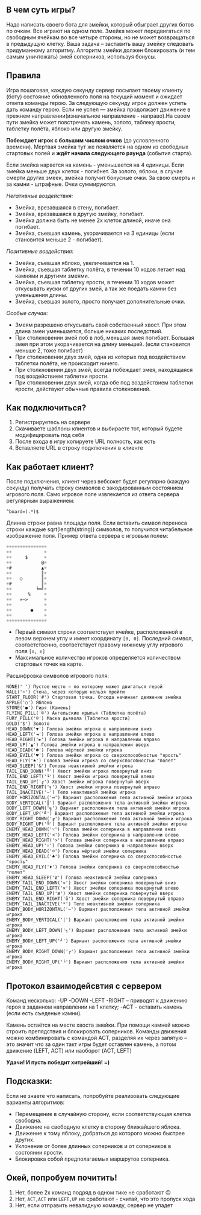 ## В чем суть игры?

Надо написать своего бота для змейки, который обыграет других ботов по очкам. Все играют на одном поле. Змейка может передвигаться по свободным ячейкам во все четыре стороны, но не может возвращаться в предыдущую клетку.
Ваша задача – заставить вашу змейку следовать придуманному алгоритму. Алгоритм змейки должен блокировать (и тем самым уничтожать) змей соперников, используя бонусы.

## Правила
Игра пошаговая, каждую секунду сервер посылает твоему клиенту (боту) состояние обновленного поля на текущий момент и ожидает ответа команды герою. За следующую секунду игрок должен успеть дать команду герою. Если не успел — змейка продолжает движение в прежнем направлении(изначальное направление - направо).На своем пути змейка может повстречать камень, золото, таблеку ярости, таблетку полёта, яблоко или другую змейку. 

**Побеждает игрок с большим числом очков** (до условленного времени). 
Мертвая змейка тут же появляется на одном из свободных стартовых полей и **ждёт начала следующего раунда** (события старта).

Если змейка нарвется на камень - уменьшается на 4 единицы. 
Если змейка меньше двух клеток - погибнет. 
За золото, яблоки, в случае смерти других змеек, змейка получит бонусные очки. 
За свою смерть и за камни - штрафные. 
Очки суммируются.

_Негативные воздействия:_
* Змейка, врезавшаяся в стену, погибает.
* Змейка, врезавшаяся в другую змейку, погибает.
* Змейка должна быть не менее 2х клеток длиной, иначе она погибает.
* Змейка, съевшая камень, укорачивается на 3 единицы (если становится меньше 2 - погибает).

_Позитивные воздействия:_
* Змейка, съевшая яблоко, увеличивается на 1.
* Змейка, съевшая таблетку полёта, в течении 10 ходов летает над камнями и другими змеями.
* Змейка, съевшая таблетку ярости, в течении 10 ходов может откусывать куски от других змей, а так же поедать камни без уменьшения длины.
* Змейка, съевшая золото, просто получает дополнительные очки.

_Особые случаи:_
* Змеям разрешено откусывать свой собственный хвост. При этом длина змеи уменьшается, больше никаких последствий.
* При столкновении змей лоб в лоб, меньшая змея погибает. Большая змея при этом укорачивается на длину меньшей. (если становится меньше 2, тоже погибает)
* При столкновении двух змей, одна из которых под воздействием таблетки полёта, не происходит ничего.
* При столкновении двух змей, всегда побеждает змея, находящаяся под воздействием таблетки ярости.
* При столкновении двух змей, когда обе под воздействием таблетки ярости, действуют обычные правила столкновений.

## Как подключиться? 
1. Регистрируетесь на сервере
2. Скачиваете шаблоны клиентов и выбираете тот, который будете модифицировать под себя
3. После входа в игру копируете URL полность, как есть
4. Вставляете URL в строку подключения в клиенте

## Как работает клиент?

После подключения, клиент через вебсокет будет регулярно (каждую секунду) получать строку символов с закодированным состоянием игрового поля. 
Само игровое поле извлекается из ответа сервера регулярным выражением:
```
^board=(.*)$
```
Длинна строки равна площади поля. Если вставить символ переноса строки каждые sqrt(length(string)) символов, то получится читабельное изображение поля. Пример ответа сервера с игровым полем:
```
☼☼☼☼☼☼☼☼☼☼☼☼☼☼☼
☼☼            ☼
☼☼     $      ☼
☼☼           @☼
☼#           ▲☼
☼☼           ║☼
☼☼   ○       ║☼
☼#           ║☼
☼☼         ╘═╝☼
☼☼      %     ☼
☼☼   ×—>      ☼
☼☼            ☼
☼☼       ●    ☼
☼☼            ☼
☼☼☼☼☼☼☼☼☼☼☼☼☼☼☼
```

- Первый символ строки соответствует ячейке, расположенной в левом верхнем углу и имеет координату `[0, 0]`. Последний символ, 
соответственно, соответствует правому нижнему углу игрового поля `[n, n]` 
- Максимальное количество игроков определяется количеством стартовых точек на карте.

Расшифровка символов игрового поля:

```
NONE(' ') Пустое место – по которому может двигаться герой
WALL('☼') Cтена, через которую нельзя пройти
START_FLOOR('#') Стартовая точка. Отсюда начинает движение змейка
APPLE('○') Яблоко
STONE('●') Гиря (Камень)
FLYING_PILL('©') Ангельские крылья (Таблетка полёта)
FURY_PILL('®') Маска дьявола (Таблетка ярости)
GOLD('$') Золото
HEAD_DOWN('▼') Голова змейки игрока в направлении вниз
HEAD_LEFT('◄') Голова змейки игрока в направлении влево
HEAD_RIGHT('►') Голова змейки игрока в направлении вправо
HEAD_UP('▲') Голова змейки игрока в направлении вверх
HEAD_DEAD('☻') Голова мёртвой змейки игрока
HEAD_EVIL('♥') Голова змейки игрока со сверхспособностью "ярость"
HEAD_FLY('♠') Голова змейки игрока со сверхспособностью "полет"
HEAD_SLEEP('&') Голова неактивной змейки игрока
TAIL_END_DOWN('╙') Хвост змейки игрока повернутый вниз
TAIL_END_LEFT('╘') Хвост змейки игрока повернутый влево
TAIL_END_UP('╓') Хвост змейки игрока повернутый вверх
TAIL_END_RIGHT('╕') Хвост змейки игрока повернутый вправо
TAIL_INACTIVE('~') Тело неактивной змейки игрока
BODY_HORIZONTAL('═') Вариант расположения тела активной змейки игрока
BODY_VERTICAL('║') Вариант расположения тела активной змейки игрока
BODY_LEFT_DOWN('╗') Вариант расположения тела активной змейки игрока
BODY_LEFT_UP('╝') Вариант расположения тела активной змейки игрока
BODY_RIGHT_DOWN('╔') Вариант расположения тела активной змейки игрока
BODY_RIGHT_UP('╚') Вариант расположения тела активной змейки игрока
ENEMY_HEAD_DOWN('˅') Голова змейки соперника в направлении вниз
ENEMY_HEAD_LEFT('<') Голова змейки соперника в направлении влево
ENEMY_HEAD_RIGHT('>') Голова змейки соперника в направлении вправо
ENEMY_HEAD_UP('˄') Голова змейки соперника в направлении вверх
ENEMY_HEAD_DEAD('☺') Голова мёртвой змейки соперника
ENEMY_HEAD_EVIL('♣') Голова змейки соперника со сверхспособностью "ярость"
ENEMY_HEAD_FLY('♦') Голова змейки соперника со сверхспособностью "полет"
ENEMY_HEAD_SLEEP('ø') Голова неактивной змейки соперника
ENEMY_TAIL_END_DOWN('¤') Хвост змейки соперника повернутый вниз
ENEMY_TAIL_END_LEFT('×') Хвост змейки соперника повернутый влево
ENEMY_TAIL_END_UP('æ') Хвост змейки соперника повернутый вверх
ENEMY_TAIL_END_RIGHT('ö') Хвост змейки соперника повернутый вправо
ENEMY_TAIL_INACTIVE('*') Тело неактивной змейки соперника
ENEMY_BODY_HORIZONTAL('—') Вариант расположения тела активной змейки игрока
ENEMY_BODY_VERTICAL('|') Вариант расположения тела активной змейки игрока
ENEMY_BODY_LEFT_DOWN('┐') Вариант расположения тела активной змейки игрока
ENEMY_BODY_LEFT_UP('┘') Вариант расположения тела активной змейки игрока
ENEMY_BODY_RIGHT_DOWN('┌') Вариант расположения тела активной змейки игрока
ENEMY_BODY_RIGHT_UP('└') Вариант расположения тела активной змейки игрока

```

## Протокол взаимодейсвтия с сервером
Команд несколько: 
-UP
-DOWN
-LEFT
-RIGHT – приводят к движению героя в заданном направлении на 1 клетку; 
-ACT - оставить камень (если есть съеденые камни). 

Камень остаётся на месте хвоста змейки. При помощи камней можно строить препядствия и блокировать соперников. Команды движения можно комбинировать с командой ACT, разделяя их через запятую – это значит что за один такт игры будет оставлен камень, а потом движение (LEFT, ACT) или наоборот (ACT, LEFT)


**Удачи! И пусть победит хитрейший! =)**

## Подсказки:
Если не знаете что написать, попробуйте реализовать следующие варианты алгоритмов:
- Перемещение в случайную сторону, если соответствующая клетка свободна.
- Движение на свободную клетку в сторону ближайшего яблока.
- Движение к тому яблоку, добраться до которого можно быстрее других.
- Уклонение от более длинных соперников и от соперников в состоянии ярости.
- Блокировка собой предполагаемых маршрутов соперника.

## Окей, попробуем почитить!  
1. Нет, более 2х команд подряд в одном тике не сработают ☹
2. Нет, `ACT,ACT` или `LEFT,UP` не сработают - считай, что это пропуск хода 
3. Нет, если отправить невалидную команду, сервер не упадет


